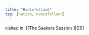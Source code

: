 ```yaml
---
title: "Hvassfelland"
tag: [nation, Hvassfelland]
---
```


visited in: 
[[The Seekers Session 1|S1]]